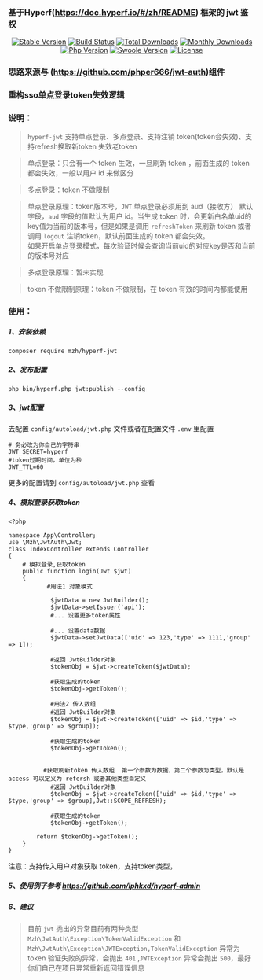 ### 基于Hyperf(https://doc.hyperf.io/#/zh/README) 框架的 jwt 鉴权

<p align="center">
    <a href="https://github.com/lphkxd/hyperf-jwt/releases"><img src="https://poser.pugx.org/mzh/hyperf-jwt/v/stable" alt="Stable Version"></a>
    <a href="https://travis-ci.org/mzh/hyperf-jwt"><img src="https://travis-ci.org/mzh/hyperf-jwt.svg?branch=master" alt="Build Status"></a>
    <a href="https://packagist.org/packages/mzh/hyperf-jwt"><img src="https://poser.pugx.org/mzh/hyperf-jwt/downloads" alt="Total Downloads"></a>
    <a href="https://packagist.org/packages/mzh/hyperf-jwt"><img src="https://poser.pugx.org/mzh/hyperf-jwt/d/monthly" alt="Monthly Downloads"></a>
    <a href="https://www.php.net"><img src="https://img.shields.io/badge/php-%3E=7.1-brightgreen.svg?maxAge=2592000" alt="Php Version"></a>
    <a href="https://github.com/swoole/swoole-src"><img src="https://img.shields.io/badge/swoole-%3E=4.5-brightgreen.svg?maxAge=2592000" alt="Swoole Version"></a>
    <a href="https://github.com/lphkxd/hyperf-jwt/blob/master/LICENSE"><img src="https://img.shields.io/github/license/lphkxd/hyperf-jwt.svg?maxAge=2592000" alt=" License"></a>
</p>


### 思路来源与 (https://github.com/phper666/jwt-auth)组件
### 重构sso单点登录token失效逻辑
### 说明：

> `hyperf-jwt` 支持单点登录、多点登录、支持注销 token(token会失效)、支持refresh换取新token 失效老token  
  
> 单点登录：只会有一个 token 生效，一旦刷新 token ，前面生成的 token 都会失效，一般以用户 id 来做区分  
  
> 多点登录：token 不做限制
  
> 单点登录原理：token版本号，`JWT` 单点登录必须用到 aud（接收方） 默认字段，`aud` 字段的值默认为用户 id。当生成 token 时，会更新白名单uid的key值为当前的版本号，但是如果是调用 `refreshToken` 来刷新 token 或者调用 `logout` 注销token，默认前面生成的 token 都会失效。  
  如果开启单点登录模式，每次验证时候会查询当前uid的对应key是否和当前的版本号对应
  
> 多点登录原理：暂未实现

> token 不做限制原理：token 不做限制，在 token 有效的时间内都能使用


### 使用：
##### 1、安装依赖 
```shell
composer require mzh/hyperf-jwt
``` 

##### 2、发布配置
```shell
php bin/hyperf.php jwt:publish --config
```

##### 3、jwt配置
去配置 `config/autoload/jwt.php` 文件或者在配置文件 `.env` 里配置
```shell
# 务必改为你自己的字符串
JWT_SECRET=hyperf
#token过期时间，单位为秒
JWT_TTL=60
```
更多的配置请到 `config/autoload/jwt.php` 查看

##### 4、模拟登录获取token
```shell
<?php

namespace App\Controller;
use \Mzh\JwtAuth\Jwt;
class IndexController extends Controller
{
    # 模拟登录,获取token
    public function login(Jwt $jwt)
    {
           #用法1 对象模式

            $jwtData = new JwtBuilder();
            $jwtData->setIssuer('api');
            #... 设置更多token属性

            #... 设置data数据
            $jwtData->setJwtData(['uid' => 123,'type' => 1111,'group' => 1]);

            #返回 JwtBuilder对象
            $tokenObj = $jwt->createToken($jwtData);

            #获取生成的token 
            $tokenObj->getToken();  

            #用法2 传入数组 
            #返回 JwtBuilder对象
            $tokenObj = $jwt->createToken(['uid' => $id,'type' => $type,'group' => $group]);

            #获取生成的token 
            $tokenObj->getToken();  


          #获取刷新token 传入数组  第一个参数为数据，第二个参数为类型，默认是access 可以定义为 refersh 或者其他类型自定义
            #返回 JwtBuilder对象  
            $tokenObj = $jwt->createToken(['uid' => $id,'type' => $type,'group' => $group],Jwt::SCOPE_REFRESH);

            #获取生成的token 
            $tokenObj->getToken();  
       
        return $tokenObj->getToken();
    }
}
```
注意：支持传入用户对象获取 token，支持token类型，

##### 5、使用例子参考  https://github.com/lphkxd/hyperf-admin 


##### 6、建议
> 目前 `jwt` 抛出的异常目前有两种类型 `Mzh\JwtAuth\Exception\TokenValidException` 和 `Mzh\JwtAuth\Exception\JWTException,TokenValidException` 异常为 token 验证失败的异常，会抛出 `401` ,`JWTException` 异常会抛出 `500`，最好你们自己在项目异常重新返回错误信息
